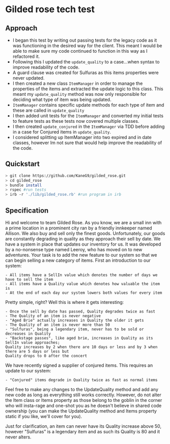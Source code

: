 # Gilded rose tech test

## Approach
* I began this test by writing out passing tests for the legacy code as it was functioning in the desired way for the client. This meant I would be able to make sure my code continued to function in this way as I refactored it.
* Following this I updated the `update_quality` to a case...when syntax to improve readability of the code.
* A guard clause was created for Sulfuras as this items properties were never updated.
* I then created a new class `ItemManager` in order to manage the properties of the items and extracted the update logic to this class. This meant my `update_quality` method was now only responsible for deciding what type of item was being updated.
* `ItemManager` contains specific update methods for each type of item and these are called in `update_quality`
* I then added unit tests for the `ItemManager` and converted my initial tests to feature tests as these tests now covered multiple classes.
* I then created `update_conjured` in the `ItemManager` via TDD before adding in a case for Conjured items in `update_quality`.
* I considered splitting up ItemManager into two expired and in date classes, however Im not sure that would help improve the readability of the code.

## Quickstart

```bash
> git clone https://github.com/KaneG9/gilded_rose.git
> cd gilded_rose
> bundle install
> rspec #run tests
> irb -r './lib/gilded_rose.rb' #run program in irb
```

## Specification

Hi and welcome to team Gilded Rose. As you know, we are a small inn with a prime location in a
prominent city ran by a friendly innkeeper named Allison. We also buy and sell only the finest goods.
Unfortunately, our goods are constantly degrading in quality as they approach their sell by date. We
have a system in place that updates our inventory for us. It was developed by a no-nonsense type named
Leeroy, who has moved on to new adventures. Your task is to add the new feature to our system so that
we can begin selling a new category of items. First an introduction to our system:

	- All items have a SellIn value which denotes the number of days we have to sell the item
	- All items have a Quality value which denotes how valuable the item is
	- At the end of each day our system lowers both values for every item

Pretty simple, right? Well this is where it gets interesting:

	- Once the sell by date has passed, Quality degrades twice as fast
	- The Quality of an item is never negative
	- "Aged Brie" actually increases in Quality the older it gets
	- The Quality of an item is never more than 50
	- "Sulfuras", being a legendary item, never has to be sold or decreases in Quality
	- "Backstage passes", like aged brie, increases in Quality as its SellIn value approaches;
	Quality increases by 2 when there are 10 days or less and by 3 when there are 5 days or less but
	Quality drops to 0 after the concert

We have recently signed a supplier of conjured items. This requires an update to our system:

	- "Conjured" items degrade in Quality twice as fast as normal items

Feel free to make any changes to the UpdateQuality method and add any new code as long as everything
still works correctly. However, do not alter the Item class or Items property as those belong to the
goblin in the corner who will insta-rage and one-shot you as he doesn't believe in shared code
ownership (you can make the UpdateQuality method and Items property static if you like, we'll cover
for you).

Just for clarification, an item can never have its Quality increase above 50, however "Sulfuras" is a
legendary item and as such its Quality is 80 and it never alters.
